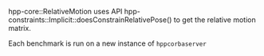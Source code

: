 hpp-core::RelativeMotion uses API hpp-constraints::Implicit::doesConstrainRelativePose() to get the relative motion matrix.

Each benchmark is run on a new instance of `hppcorbaserver`
